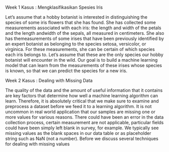 <p>Week 1 Kasus : Mengklasifikasikan Spesies Iris</p>
<p>Let’s assume that a hobby botanist is interested in distinguishing the species of some iris flowers that she has found. She has
collected some measurements associated with each iris: the length and width of the petals and the length andwidth of the sepals,
all measured in centimeters. She also has themeasurements of some irises that have been previously identified by an expert
botanist as belonging to the species setosa, versicolor, or virginica. For these measurements, she can be certain of which species
each iris belongs to.
Let’s assume that these are the only species our hobby botanist will encounter in the wild. Our goal is to build a machine learning
model that can learn from the measurements of these irises whose species is known, so that we can predict the species for a new
iris.</p>
<p>Week 2 Kasus : Dealing with Missing Data</p>
<p>The quality of the data and the amount of useful information that it contains are key factors that
determine how well a machine learning algorithm can learn. Therefore, it is absolutely critical that
we make sure to examine and preprocess a dataset before we feed it to a learning algorithm. It is not uncommon in real world application that our samples are missing one or more values for various reasons. There could have been an error in the data collection process, certain
measurement are not applicable, particular fields could have been simply left blank in survey, for
example. We typically see missing values as the blank spaces in our data table or as placeholder
string such as NaN (not a number). Before we discuss several techniques for dealing with missing
values</p>
